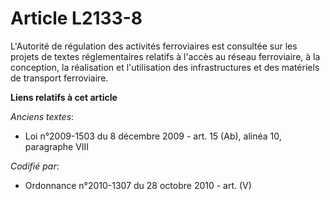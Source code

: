 # Article L2133-8

L'Autorité de régulation des activités ferroviaires est consultée sur les projets de textes réglementaires relatifs à l'accès
au réseau ferroviaire, à la conception, la réalisation et l'utilisation des infrastructures et des matériels de transport
ferroviaire.

**Liens relatifs à cet article**

_Anciens textes_:

  - Loi n°2009-1503 du 8 décembre 2009 - art. 15 (Ab), alinéa 10, paragraphe VIII

_Codifié par_:

  - Ordonnance n°2010-1307 du 28 octobre 2010 - art. (V)
